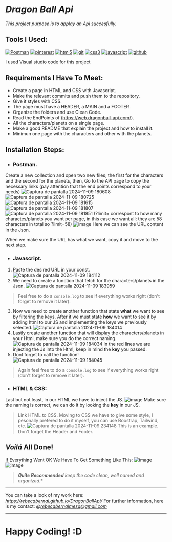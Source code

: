 
# *Dragon Ball Api*

*This project purpose is to applay an Api succesfully.*

## Tools I Used:

<a href='https://www.postman.com' target="_blank"><img alt='Postman' src='https://img.shields.io/badge/Postman-100000?style=for-the-badge&logo=Postman&logoColor=FF6C37&labelColor=black&color=FF6C37'/></a>
<a href='https://es.pinterest.com' target="_blank"><img alt='pinterest' src='https://img.shields.io/badge/pinterest-100000?style=for-the-badge&logo=pinterest&logoColor=BD081C&labelColor=000000&color=BD081C'/></a>
<a href='' target="_blank"><img alt='html5' src='https://img.shields.io/badge/html5-100000?style=for-the-badge&logo=html5&logoColor=E34F26&labelColor=000000&color=E34F26'/></a>
<a href='https://git-scm.com' target="_blank"><img alt='git' src='https://img.shields.io/badge/git-100000?style=for-the-badge&logo=git&logoColor=F05032&labelColor=000000&color=F05032'/></a>
<a href='' target="_blank"><img alt='css3' src='https://img.shields.io/badge/css3-100000?style=for-the-badge&logo=css3&logoColor=1572B6&labelColor=000000&color=1572B6'/></a>
<a href='' target="_blank"><img alt='javascript' src='https://img.shields.io/badge/javascript-100000?style=for-the-badge&logo=javascript&logoColor=F7DF1E&labelColor=000000&color=F7DF1E'/></a>
<a href='https://github.com' target="_blank"><img alt='github' src='https://img.shields.io/badge/github-100000?style=for-the-badge&logo=github&logoColor=FFFFFF&labelColor=181717&color=181717'/></a>

I used Visual studio code for this project

## Requirements I Have To Meet:
- Create a page in HTML and CSS with Javascript.
- Make the relevant commits and push them to the repository.
- Give it styles with CSS.
- The page must have a HEADER, a MAIN and a FOOTER.
- Organize the folders and use Clean Code.
- Read the EndPoints of (https://web.dragonball-api.com/).
- All the characters/planets on a single page.
- Make a good README that explain the project and how to install it.
- Minimun one page with the characters and other with the planets.

## Installation Steps:
- ### Postman. 
Create a new collection and open two new files; the first for the characters and the second for the planets, then,
Go to the API page to copy the necessary links (pay attention that the end points correspond to your needs)
![Captura de pantalla 2024-11-09 180608](https://github.com/user-attachments/assets/51949526-1c79-47f0-96f8-a4fa1b5095ef) ![Captura de pantalla 2024-11-09 180725](https://github.com/user-attachments/assets/ed1f55de-4b8d-4af5-999a-c29ed5c6c045) ![Captura de pantalla 2024-11-09 181615](https://github.com/user-attachments/assets/7ef8fcf2-ecbe-4471-8b94-b1237aa038fd) ![Captura de pantalla 2024-11-09 181807](https://github.com/user-attachments/assets/33ce888e-db02-491a-a4a3-0702c0d0f874) ![Captura de pantalla 2024-11-09 181851](https://github.com/user-attachments/assets/093057c3-bc37-4db7-8e73-800af118e579)
(?limit= correspont to how many charactes/planets you want per page, in this case we want all; they are 58 characters in total so ?limit=58)
![image](https://github.com/user-attachments/assets/d454e9de-e0cd-4ea3-bd6c-a67d940e0ecb)
Here we can see the URL content in the Json. 

When we make sure the URL has what we want, copy it and move to the next step.

- ### Javascript.
1. Paste the desired URL in your const.
![Captura de pantalla 2024-11-09 184112](https://github.com/user-attachments/assets/b604e65b-9850-4f15-9071-63c8dd1c8d39)
2. We need to create a function that fetch for the characters/planets in the Json.
![Captura de pantalla 2024-11-09 183959](https://github.com/user-attachments/assets/d818b2dd-eef1-4802-90bc-9b94799ded7e)
>Feel free to do a `console.log` to see if everything works right (don't forget to remove it later).
3. Now we need to create another function that state **what** we want to see by filtering the keys. After it we must state **how** we want to see it by adding html to our JS and implementing the keys we previously selected. 
![Captura de pantalla 2024-11-09 184014](https://github.com/user-attachments/assets/c663815f-5f07-44bf-89db-34a7d6868765)
4. Lastly create another function that will display the characters/planets in your Html, make sure you do the correct naming.
![Captura de pantalla 2024-11-09 184034](https://github.com/user-attachments/assets/7fb7172d-f072-47dd-9c54-d8be91e950d0)
In the red lines we are injecting the Js into the Html, keep in mind the **key** you passed.
5. Dont forget to call the function!
![Captura de pantalla 2024-11-09 184045](https://github.com/user-attachments/assets/e0884367-fc0e-46f9-a7bf-3d549123cbfa)
>Again feel free to do a `console.log` to see if everything works right (don't forget to remove it later).

- ### HTML & CSS:
Last but not least, in our HTML we have to inject the JS.
![image](https://github.com/user-attachments/assets/265979e7-6d57-4f8f-8f87-9633e237ebaa)
Make sure the naming is correct, we can do it by looking the **key** in our JS.
>Link HTML to CSS.
Moving to CSS we have to give some style, I pesonally prefered to do it myself, you can use Boostrap, Tailwind, etc.
![Captura de pantalla 2024-11-09 234148](https://github.com/user-attachments/assets/26d78910-64c3-4513-afc8-437671a2eacc)
>This is an example.
>Don't forget the Header and Footer.

## *Voilá* All Done! 
If Everything Went OK We Have To Get Something Like This:
![image](https://github.com/user-attachments/assets/02c52530-46c3-4a5a-903a-3d06573ebb8c) ![image](https://github.com/user-attachments/assets/6d0971fe-075b-460c-8524-10b0b18a4f0b)
>***Quite Recommended** keep the code clean, well named and organized.**

---

You can take a look of my work here: *https://rebecabernal.github.io/DragonBallApi/*
For further information, here is my contact: *@rebecabernalmesa@gmail.com*

---

# Happy Coding! :D

  

  
 






